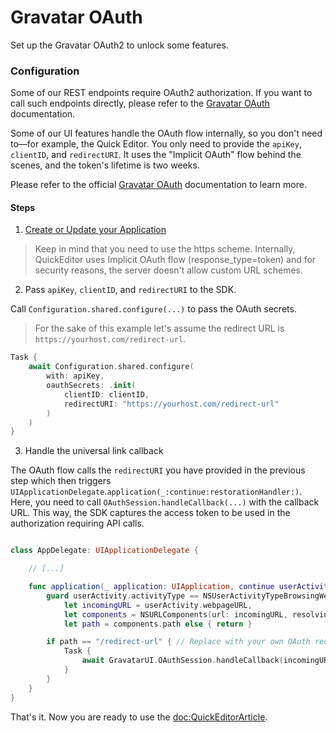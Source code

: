 # Gravatar OAuth

Set up the Gravatar OAuth2 to unlock some features.

### Configuration

Some of our REST endpoints require OAuth2 authorization. If you want to call such endpoints directly, please refer to the [Gravatar OAuth](https://docs.gravatar.com/oauth/) documentation. 

Some of our UI features handle the OAuth flow internally, so you don't need to—for example, the Quick Editor. You only need to provide the `apiKey`, `clientID`, and `redirectURI`. It uses the "Implicit OAuth" flow behind the scenes, and the token's lifetime is two weeks.

Please refer to the official [Gravatar OAuth](https://docs.gravatar.com/oauth/) documentation to learn more.

#### Steps

1. [Create or Update your Application](https://docs.gravatar.com/oauth/#creating-and-updating-your-application)

> Keep in mind that you need to use the https scheme. Internally, QuickEditor uses Implicit OAuth flow (response_type=token) and for security reasons, the server doesn't allow custom URL schemes.

2. Pass `apiKey`, `clientID`, and `redirectURI` to the SDK.

Call `Configuration.shared.configure(...)` to pass the OAuth secrets. 

> For the sake of this example let's assume the redirect URL is `https://yourhost.com/redirect-url`.

```swift
Task {
    await Configuration.shared.configure(
        with: apiKey,
        oauthSecrets: .init(
            clientID: clientID,
            redirectURI: "https://yourhost.com/redirect-url"
        )
    )
}
```

3. Handle the universal link callback

The OAuth flow calls the `redirectURI` you have provided in the previous step which then triggers `UIApplicationDelegate`.`application(_:continue:restorationHandler:)`. Here, you need to call `OAuthSession.handleCallback(...)` with the callback URL. This way, the SDK captures the access token to be used in the authorization requiring API calls.

```swift

class AppDelegate: UIApplicationDelegate {

    // [...]

    func application(_ application: UIApplication, continue userActivity: NSUserActivity, restorationHandler: @escaping ([UIUserActivityRestoring]?) -> Void) -> Bool {
        guard userActivity.activityType == NSUserActivityTypeBrowsingWeb,
            let incomingURL = userActivity.webpageURL,
            let components = NSURLComponents(url: incomingURL, resolvingAgainstBaseURL: true),
            let path = components.path else { return }

        if path == "/redirect-url" { // Replace with your own OAuth redirectURI path
            Task {
                await GravatarUI.OAuthSession.handleCallback(incomingURL)
            }
        }
    }
}

```

That's it. Now you are ready to use the <doc:QuickEditorArticle>.
